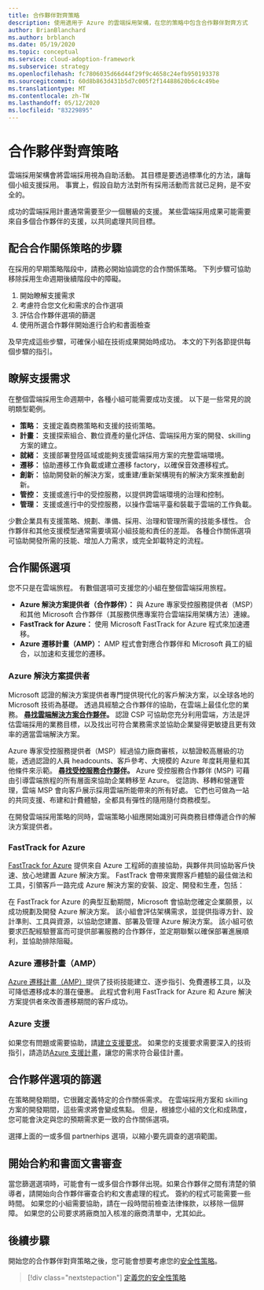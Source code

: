 ```yaml
---
title: 合作夥伴對齊策略
description: 使用適用于 Azure 的雲端採用架構，在您的策略中包含合作夥伴對齊方式
author: BrianBlanchard
ms.author: brblanch
ms.date: 05/19/2020
ms.topic: conceptual
ms.service: cloud-adoption-framework
ms.subservice: strategy
ms.openlocfilehash: fc7806035d66d44f29f9c4658c24efb950193378
ms.sourcegitcommit: 60d8b863d431b5d7c005f2f14488620b6c4c49be
ms.translationtype: MT
ms.contentlocale: zh-TW
ms.lasthandoff: 05/12/2020
ms.locfileid: "83229895"
---
```

<!-- cSpell:ignore CSPs MSPs -->

# <a name="strategy-for-partner-alignment"></a>合作夥伴對齊策略

雲端採用架構會將雲端採用視為自助活動。 其目標是要透過標準化的方法，讓每個小組支援採用。 事實上，假設自助方法對所有採用活動而言就已足夠，是不安全的。

成功的雲端採用計畫通常需要至少一個層級的支援。 某些雲端採用成果可能需要來自多個合作夥伴的支援，以共同處理共同目標。

## <a name="steps-to-align-the-partnership-strategy"></a>配合合作關係策略的步驟

在採用的早期策略階段中，請務必開始協調您的合作關係策略。 下列步驟可協助移除採用生命週期後續階段中的障礙。

1) 開始瞭解支援需求
2) 考慮符合您文化和需求的合作選項
3) 評估合作夥伴選項的篩選
4) 使用所選合作夥伴開始進行合約和書面檢查

及早完成這些步驟，可確保小組在技術成果開始時成功。
本文的下列各節提供每個步驟的指引。

## <a name="understanding-support-needs"></a>瞭解支援需求

在整個雲端採用生命週期中，各種小組可能需要成功支援。 以下是一些常見的說明類型範例。

- **策略：** 支援定義商務策略和支援的技術策略。
- **計畫：** 支援探索組合、數位資產的量化評估、雲端採用方案的開發、skilling 方案的建立。
- **就緒：** 支援部署登陸區域或能夠支援雲端採用方案的完整雲端環境。
- **遷移：** 協助遷移工作負載或建立遷移 factory，以確保音效遷移程式。
- **創新：** 協助開發新的解決方案，或重建/重新架構現有的解決方案來推動創新。
- **管控：** 支援或進行中的受控服務，以提供跨雲端環境的治理和控制。
- **管理：** 支援或進行中的受控服務，以操作雲端平臺和裝載于雲端的工作負載。

少數企業具有支援策略、規劃、準備、採用、治理和管理所需的技能多樣性。 合作夥伴和其他支援模型通常需要填寫小組技能和責任的差距。
各種合作關係選項可協助開發所需的技能、增加人力需求，或完全卸載特定的流程。

## <a name="partnership-options"></a>合作關係選項

您不只是在雲端旅程。 有數個選項可支援您的小組在整個雲端採用旅程。

- **Azure 解決方案提供者（合作夥伴）：** 與 Azure 專家受控服務提供者（MSP）和其他 Microsoft 合作夥伴（其服務供應專案符合雲端採用架構方法）連線。
- **FastTrack for Azure：** 使用 Microsoft FastTrack for Azure 程式來加速遷移。
- **Azure 遷移計畫（AMP）：** AMP 程式會對應合作夥伴和 Microsoft 員工的組合，以加速和支援您的遷移。

### <a name="azure-solution-providers"></a>Azure 解決方案提供者

Microsoft 認證的解決方案提供者專門提供現代化的客戶解決方案，以全球各地的 Microsoft 技術為基礎。 透過具經驗之合作夥伴的協助，在雲端上最佳化您的業務。
**[尋找雲端解決方案合作夥伴](https://www.microsoft.com/solution-providers/home)。** 認證 CSP 可協助您充分利用雲端，方法是評估雲端採用的業務目標，以及找出可符合業務需求並協助企業變得更敏捷且更有效率的適當雲端解決方案。

Azure 專家受控服務提供者（MSP）經過協力廠商審核，以驗證較高層級的功能，透過認證的人員 headcounts、客戶參考、大規模的 Azure 年度耗用量和其他條件來示範。
**[尋找受控服務合作夥伴](https://www.microsoft.com/solution-providers/search?cacheid=16a3b49b-fef2-449d-bdf0-628008114cca)。** Azure 受控服務合作夥伴 (MSP) 可藉由引導雲端旅程的所有層面來協助企業轉移至 Azure。 從諮詢、移轉和營運管理，雲端 MSP 會向客戶展示採用雲端所能帶來的所有好處。 它們也可做為一站的共同支援、布建和計費體驗，全都具有彈性的隨用隨付商務模型。

在開發雲端採用策略的同時，雲端策略小組應開始識別可與商務目標傳遞合作的解決方案提供者。

### <a name="fasttrack-for-azure"></a>FastTrack for Azure

[FastTrack for Azure](https://azure.microsoft.com/programs/azure-fasttrack) 提供來自 Azure 工程師的直接協助，與夥伴共同協助客戶快速、放心地建置 Azure 解決方案。 FastTrack 會帶來實際客戶體驗的最佳做法和工具，引領客戶一路完成 Azure 解決方案的安裝、設定、開發和生產，包括：

在 FastTrack for Azure 的典型互動期間，Microsoft 會協助您確定企業願景，以成功規劃及開發 Azure 解決方案。 該小組會評估架構需求，並提供指導方針、設計準則、工具與資源，以協助您建置、部署及管理 Azure 解決方案。 該小組可依要求匹配經驗豐富而可提供部署服務的合作夥伴，並定期聯繫以確保部署進展順利，並協助排除阻礙。

### <a name="azure-migration-program-amp"></a>Azure 遷移計畫（AMP）

[Azure 遷移計畫（AMP）](https://azure.microsoft.com/migration/migration-program)提供了技術技能建立、逐步指引、免費遷移工具，以及可降低遷移成本的潛在優惠。
此程式會利用 FastTrack for Azure 和 Azure 解決方案提供者來改善遷移期間的客戶成功。

### <a name="azure-support"></a>Azure 支援

如果您有問題或需要協助，請[建立支援要求](https://portal.azure.com/#blade/microsoft_azure_support/helpandsupportblade/newsupportrequest)。 如果您的支援要求需要深入的技術指引，請造訪[Azure 支援計畫](https://azure.microsoft.com/support/plans)，讓您的需求符合最佳計畫。

## <a name="shortlist-of-partner-options"></a>合作夥伴選項的篩選

在策略開發期間，它很難定義特定的合作關係需求。 在雲端採用方案和 skilling 方案的開發期間，這些需求將會變成焦點。
但是，根據您小組的文化和成熟度，您可能會決定與您的預期需求更一致的合作關係選項。

選擇上面的一或多個 partnerhips 選項，以縮小要先調查的選項範圍。

## <a name="begin-contract-and-paperwork-reviews"></a>開始合約和書面文書審查

當您篩選選項時，可能會有一或多個合作夥伴出現。如果合作夥伴之間有清楚的領導者，請開始向合作夥伴審查合約和文書處理的程式。
簽約的程式可能需要一些時間。 如果您的小組需要協助，請在一段時間前檢查法律條款，以移除一個屏障。
如果您的公司要求將廠商加入核准的廠商清單中，尤其如此。

## <a name="next-steps"></a>後續步驟

開始您的合作夥伴對齊策略之後，您可能會想要考慮您的[安全性策略](./define-security-strategy.md)。

> [!div class="nextstepaction"]
> [定義您的安全性策略](./define-security-strategy.md)
